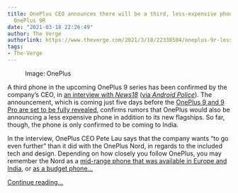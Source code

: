 ```yaml
---
title: OnePlus CEO announces there will be a third, less-expensive phone called the
  OnePlus 9R
date: "2021-03-18 22:26:49"
author: The Verge
authorlink: https://www.theverge.com/2021/3/18/22338504/oneplus-9r-less-expensive-phone-confirmed-india-5g
tags:
- The-Verge
---
```

<figure>
      <img alt="" src="https://cdn.vox-cdn.com/thumbor/AVfLkW2GbidnSi3b0DwDHMPALOA=/0x0:534x356/1310x873/cdn.vox-cdn.com/uploads/chorus_image/image/68990435/1616062102_oneplus_9r.0.jpg" />
        <figcaption>Image: OnePlus</figcaption>
    </figure>

  <p id="UbXIal">A third phone in the upcoming OnePlus 9 series has been confirmed by the company’s CEO, in <a href="https://www.news18.com/news/tech/exclusive-oneplus-9r-signals-return-of-the-flagship-killer-gaming-credentials-and-made-for-india-3547673.html">an interview with <em>News18</em></a> (<a href="https://www.androidpolice.com/2021/03/18/oneplus-ceo-confirms-affordably-priced-oneplus-9r-coming-to-india/">via <em>Android Police</em></a>). The announcement, which is coming just five days before the <a href="https://www.theverge.com/2021/3/18/22334396/oneplus-9-march-23rd-event-rumor-announcement-roundup-smartwatch-cameras">OnePlus 9 and 9 Pro are set to be fully revealed</a>, confirms rumors that OnePlus would also be announcing a less expensive phone in addition to its new flagships. So far, though, the phone is only confirmed to be coming to India.</p>
<p id="yJZe5R">In the interview, OnePlus CEO Pete Lau says that the company wants “to go even further” than it did with the OnePlus Nord, in regards to the included tech and design. Depending on how closely you follow OnePlus, you may remember the Nord as a <a href="https://www.theverge.com/21337235/oneplus-nord-review-specs-features-camera-performance-battery-life-90hz-screen-oled">mid-range phone that was available in Europe and India</a>, or <a href="https://www.theverge.com/22214280/oneplus-nord-n10-5g-review">as a budget phone...</a></p>
  <p>
    <a href="https://www.theverge.com/2021/3/18/22338504/oneplus-9r-less-expensive-phone-confirmed-india-5g">Continue reading&hellip;</a>
  </p>